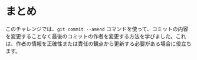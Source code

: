 # まとめ

このチャレンジでは、`git commit --amend` コマンドを使って、コミットの内容を変更することなく最後のコミットの作者を変更する方法を学びました。これは、作者の情報を正確性または責任の観点から更新する必要がある場合に役立ちます。
